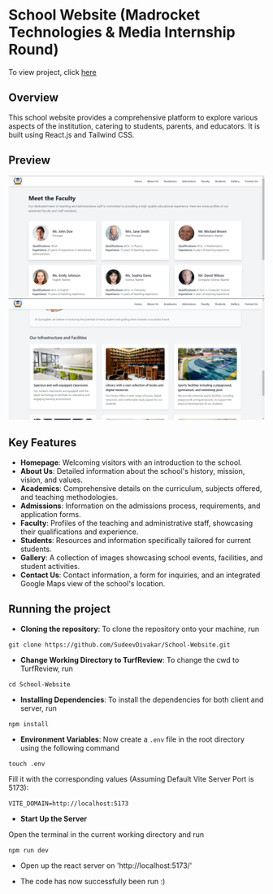 # School Website (Madrocket Technologies & Media Internship Round)

To view project, click [here](https://sudeev-school-website.vercel.app/)

## Overview

This school website provides a comprehensive platform to explore various aspects of the institution, catering to students, parents, and educators. It is built using React.js and Tailwind CSS.

## Preview

![Alt text](./project_images/image.png)
![Alt text](./project_images/image-2.png)

## Key Features

- **Homepage**: Welcoming visitors with an introduction to the school.
- **About Us**: Detailed information about the school's history, mission, vision, and values.
- **Academics**: Comprehensive details on the curriculum, subjects offered, and teaching methodologies.
- **Admissions**: Information on the admissions process, requirements, and application forms.
- **Faculty**: Profiles of the teaching and administrative staff, showcasing their qualifications and experience.
- **Students**: Resources and information specifically tailored for current students.
- **Gallery**: A collection of images showcasing school events, facilities, and student activities.
- **Contact Us**: Contact information, a form for inquiries, and an integrated Google Maps view of the school's location.

## Running the project

- **Cloning the repository**: To clone the repository onto your machine, run

```
git clone https://github.com/SudeevDivakar/School-Website.git
```

- **Change Working Directory to TurfReview**: To change the cwd to TurfReview, run

```
cd School-Website
```

- **Installing Dependencies**: To install the dependencies for both client and server, run

```
npm install
```

- **Environment Variables**: Now create a `.env` file in the root directory using the following command

```
touch .env
```

Fill it with the corresponding values (Assuming Default Vite Server Port is 5173):

```
VITE_DOMAIN=http://localhost:5173
```

- **Start Up the Server**

Open the terminal in the current working directory and run

```
npm run dev
```

- Open up the react server on 'http://localhost:5173/'

- The code has now successfully been run :)
